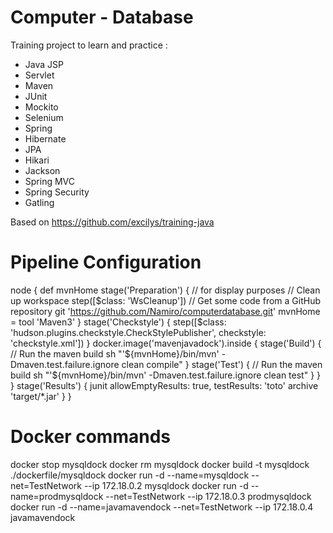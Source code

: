 # Computer - Database
Training project to learn and practice :
- Java JSP
- Servlet
- Maven
- JUnit
- Mockito
- Selenium
- Spring
- Hibernate
- JPA
- Hikari 
- Jackson
- Spring MVC
- Spring Security
- Gatling

Based on https://github.com/excilys/training-java


# Pipeline Configuration  
node {
    def mvnHome
    stage('Preparation') { // for display purposes
        // Clean up workspace
        step([$class: 'WsCleanup'])
        // Get some code from a GitHub repository
        git 'https://github.com/Namiro/computerdatabase.git'
        mvnHome = tool 'Maven3'
    }
    stage('Checkstyle') {
        step([$class: 'hudson.plugins.checkstyle.CheckStylePublisher', checkstyle: 'checkstyle.xml'])
    }
    docker.image('mavenjavadock').inside {
            stage('Build') {
                // Run the maven build
                sh "'${mvnHome}/bin/mvn' -Dmaven.test.failure.ignore clean compile"
            }
            stage('Test') {
                // Run the maven build
                sh "'${mvnHome}/bin/mvn' -Dmaven.test.failure.ignore clean test"
            }
        }
    }
    stage('Results') {
        junit allowEmptyResults: true, testResults: 'toto'
        archive 'target/*.jar'
    }
}

# Docker commands
docker stop mysqldock
docker rm mysqldock
docker build -t mysqldock ./dockerfile/mysqldock
docker run -d --name=mysqldock --net=TestNetwork --ip 172.18.0.2 mysqldock
docker run -d --name=prodmysqldock --net=TestNetwork --ip 172.18.0.3 prodmysqldock
docker run -d --name=javamavendock --net=TestNetwork --ip 172.18.0.4 javamavendock

